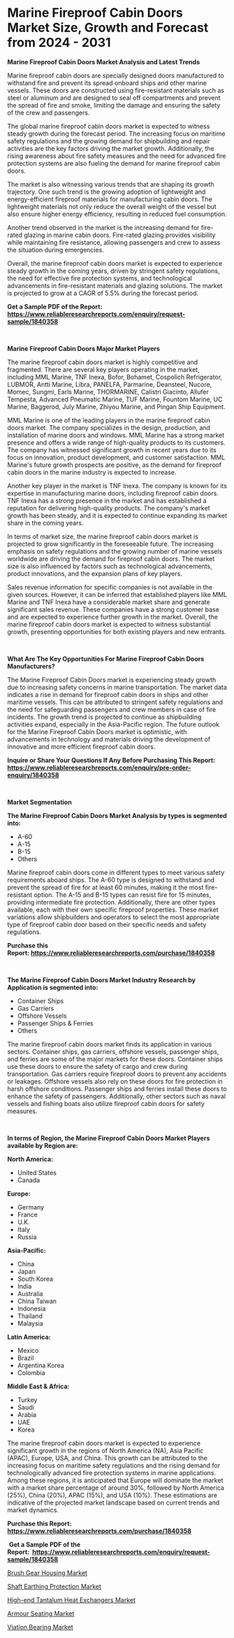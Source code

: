<p><h1>Marine Fireproof Cabin Doors Market Size, Growth and Forecast from 2024 - 2031</h1></p><p><strong>Marine Fireproof Cabin Doors Market Analysis and Latest Trends</strong></p>
<p><p>Marine fireproof cabin doors are specially designed doors manufactured to withstand fire and prevent its spread onboard ships and other marine vessels. These doors are constructed using fire-resistant materials such as steel or aluminum and are designed to seal off compartments and prevent the spread of fire and smoke, limiting the damage and ensuring the safety of the crew and passengers.</p><p>The global marine fireproof cabin doors market is expected to witness steady growth during the forecast period. The increasing focus on maritime safety regulations and the growing demand for shipbuilding and repair activities are the key factors driving the market growth. Additionally, the rising awareness about fire safety measures and the need for advanced fire protection systems are also fueling the demand for marine fireproof cabin doors.</p><p>The market is also witnessing various trends that are shaping its growth trajectory. One such trend is the growing adoption of lightweight and energy-efficient fireproof materials for manufacturing cabin doors. The lightweight materials not only reduce the overall weight of the vessel but also ensure higher energy efficiency, resulting in reduced fuel consumption.</p><p>Another trend observed in the market is the increasing demand for fire-rated glazing in marine cabin doors. Fire-rated glazing provides visibility while maintaining fire resistance, allowing passengers and crew to assess the situation during emergencies.</p><p>Overall, the marine fireproof cabin doors market is expected to experience steady growth in the coming years, driven by stringent safety regulations, the need for effective fire protection systems, and technological advancements in fire-resistant materials and glazing solutions. The market is projected to grow at a CAGR of 5.5% during the forecast period.</p></p>
<p><strong>Get a Sample PDF of the Report:&nbsp; <a href="https://www.reliableresearchreports.com/enquiry/request-sample/1840358">https://www.reliableresearchreports.com/enquiry/request-sample/1840358</a></strong></p>
<p>&nbsp;</p>
<p><strong>Marine Fireproof Cabin Doors Major Market Players</strong></p>
<p><p>The marine fireproof cabin doors market is highly competitive and fragmented. There are several key players operating in the market, including MML Marine, TNF Inexa, Bofor, Bohamet, Cospolich Refrigerator, LUBMOR, Antti Marine, Libra, PANELFA, Parmarine, Deansteel, Nucore, Momec, Sungmi, Earls Marine, THORMARINE, Calistri Giacinto, Allufer Tempesta, Advanced Pneumatic Marine, TUF Marine, Fountom Marine, UC Marine, Baggerod, July Marine, Zhiyou Marine, and Pingan Ship Equipment.</p><p>MML Marine is one of the leading players in the marine fireproof cabin doors market. The company specializes in the design, production, and installation of marine doors and windows. MML Marine has a strong market presence and offers a wide range of high-quality products to its customers. The company has witnessed significant growth in recent years due to its focus on innovation, product development, and customer satisfaction. MML Marine's future growth prospects are positive, as the demand for fireproof cabin doors in the marine industry is expected to increase.</p><p>Another key player in the market is TNF Inexa. The company is known for its expertise in manufacturing marine doors, including fireproof cabin doors. TNF Inexa has a strong presence in the market and has established a reputation for delivering high-quality products. The company's market growth has been steady, and it is expected to continue expanding its market share in the coming years.</p><p>In terms of market size, the marine fireproof cabin doors market is projected to grow significantly in the foreseeable future. The increasing emphasis on safety regulations and the growing number of marine vessels worldwide are driving the demand for fireproof cabin doors. The market size is also influenced by factors such as technological advancements, product innovations, and the expansion plans of key players.</p><p>Sales revenue information for specific companies is not available in the given sources. However, it can be inferred that established players like MML Marine and TNF Inexa have a considerable market share and generate significant sales revenue. These companies have a strong customer base and are expected to experience further growth in the market. Overall, the marine fireproof cabin doors market is expected to witness substantial growth, presenting opportunities for both existing players and new entrants.</p></p>
<p>&nbsp;</p>
<p><strong>What Are The Key Opportunities For Marine Fireproof Cabin Doors Manufacturers?</strong></p>
<p><p>The Marine Fireproof Cabin Doors market is experiencing steady growth due to increasing safety concerns in marine transportation. The market data indicates a rise in demand for fireproof cabin doors in ships and other maritime vessels. This can be attributed to stringent safety regulations and the need for safeguarding passengers and crew members in case of fire incidents. The growth trend is projected to continue as shipbuilding activities expand, especially in the Asia-Pacific region. The future outlook for the Marine Fireproof Cabin Doors market is optimistic, with advancements in technology and materials driving the development of innovative and more efficient fireproof cabin doors.</p></p>
<p><strong>Inquire or Share Your Questions If Any Before Purchasing This Report: <a href="https://www.reliableresearchreports.com/enquiry/pre-order-enquiry/1840358">https://www.reliableresearchreports.com/enquiry/pre-order-enquiry/1840358</a></strong></p>
<p>&nbsp;</p>
<p><strong>Market Segmentation</strong></p>
<p><strong>The Marine Fireproof Cabin Doors Market Analysis by types is segmented into:</strong></p>
<p><ul><li>A-60</li><li>A-15</li><li>B-15</li><li>Others</li></ul></p>
<p><p>Marine fireproof cabin doors come in different types to meet various safety requirements aboard ships. The A-60 type is designed to withstand and prevent the spread of fire for at least 60 minutes, making it the most fire-resistant option. The A-15 and B-15 types can resist fire for 15 minutes, providing intermediate fire protection. Additionally, there are other types available, each with their own specific fireproof properties. These market variations allow shipbuilders and operators to select the most appropriate type of fireproof cabin door based on their specific needs and safety regulations.</p></p>
<p><strong>Purchase this Report:&nbsp;<a href="https://www.reliableresearchreports.com/purchase/1840358">https://www.reliableresearchreports.com/purchase/1840358</a></strong></p>
<p>&nbsp;</p>
<p><strong>The Marine Fireproof Cabin Doors Market Industry Research by Application is segmented into:</strong></p>
<p><ul><li>Container Ships</li><li>Gas Carriers</li><li>Offshore Vessels</li><li>Passenger Ships & Ferries</li><li>Others</li></ul></p>
<p><p>The marine fireproof cabin doors market finds its application in various sectors. Container ships, gas carriers, offshore vessels, passenger ships, and ferries are some of the major markets for these doors. Container ships use these doors to ensure the safety of cargo and crew during transportation. Gas carriers require fireproof doors to prevent any accidents or leakages. Offshore vessels also rely on these doors for fire protection in harsh offshore conditions. Passenger ships and ferries install these doors to enhance the safety of passengers. Additionally, other sectors such as naval vessels and fishing boats also utilize fireproof cabin doors for safety measures.</p></p>
<p>&nbsp;</p>
<p><strong>In terms of Region, the Marine Fireproof Cabin Doors Market Players available by Region are:</strong></p>
<p>
    <p> <strong> North America: </strong>
        <ul>
            <li>United States</li>
            <li>Canada</li>
        </ul>
        </p> 
    <p> <strong> Europe: </strong>
        <ul>
            <li>Germany</li>
            <li>France</li>
            <li>U.K.</li>
            <li>Italy</li>
            <li>Russia</li>
        </ul>
        </p> 
    <p> <strong> Asia-Pacific: </strong>
        <ul>
            <li>China</li>
            <li>Japan</li>
            <li>South Korea</li>
            <li>India</li>
            <li>Australia</li>
            <li>China Taiwan</li>
            <li>Indonesia</li>
            <li>Thailand</li>
            <li>Malaysia</li>
        </ul>
        </p> 
    <p> <strong> Latin America: </strong>
        <ul>
            <li>Mexico</li>
            <li>Brazil</li>
            <li>Argentina Korea</li>
            <li>Colombia</li>
        </ul>
        </p> 
    <p> <strong> Middle East & Africa: </strong>
        <ul>
            <li>Turkey</li>
            <li>Saudi</li>
            <li>Arabia</li>
            <li>UAE</li>
            <li>Korea</li>
        </ul>
    </p>
    </p>
<p><p>The marine fireproof cabin doors market is expected to experience significant growth in the regions of North America (NA), Asia Pacific (APAC), Europe, USA, and China. This growth can be attributed to the increasing focus on maritime safety regulations and the rising demand for technologically advanced fire protection systems in marine applications. Among these regions, it is anticipated that Europe will dominate the market with a market share percentage of around 30%, followed by North America (25%), China (20%), APAC (15%), and USA (10%). These estimations are indicative of the projected market landscape based on current trends and market dynamics.</p></p>
<p><strong>Purchase this Report: <a href="https://www.reliableresearchreports.com/purchase/1840358">https://www.reliableresearchreports.com/purchase/1840358</a></strong></p>
<p>&nbsp;<strong>Get a Sample PDF of the Report:&nbsp;&nbsp;<a href="https://www.reliableresearchreports.com/enquiry/request-sample/1840358">https://www.reliableresearchreports.com/enquiry/request-sample/1840358</a></strong></p>
<p><strong></strong></p>
<p><p><a href="https://github.com/ChiragRp1/Market-Research-Report-List-2/blob/main/brush-gear-housing-market.md">Brush Gear Housing Market</a></p><p><a href="https://github.com/Chiragrp22/Market-Research-Report-List-2/blob/main/shaft-earthing-protection-market.md">Shaft Earthing Protection Market</a></p><p><a href="https://github.com/ChiragRP21/Market-Research-Report-List-2/blob/main/high-end-tantalum-heat-exchangers-market.md">High-end Tantalum Heat Exchangers Market</a></p><p><a href="https://github.com/Chiragrp23/Market-Research-Report-List-2/blob/main/armour-seating-market.md">Armour Seating Market</a></p><p><a href="https://github.com/BryceTownsendr/Market-Research-Report-List-2/blob/main/viation-bearing-market.md">Viation Bearing Market</a></p></p>
